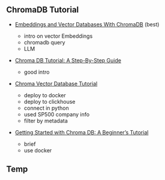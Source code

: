 

## ChromaDB Tutorial

- [Embeddings and Vector Databases With ChromaDB](https://realpython.com/chromadb-vector-database/)  (best)
    - intro on vector Embeddings
    - chromadb query
    - LLM 

- [Chroma DB Tutorial: A Step-By-Step Guide](https://www.datacamp.com/tutorial/chromadb-tutorial-step-by-step-guide)
    - good intro 

- [Chroma Vector Database Tutorial](https://anderfernandez.com/en/blog/chroma-vector-database-tutorial/)
    - deploy to docker
    - deploy to clickhouse
    - connect in python
    - used SP500 company info
    - filter by metadata

- [Getting Started with Chroma DB: A Beginner’s Tutorial](https://medium.com/@pierrelouislet/getting-started-with-chroma-db-a-beginners-tutorial-6efa32300902)
    - brief 
    - use docker



## Temp
